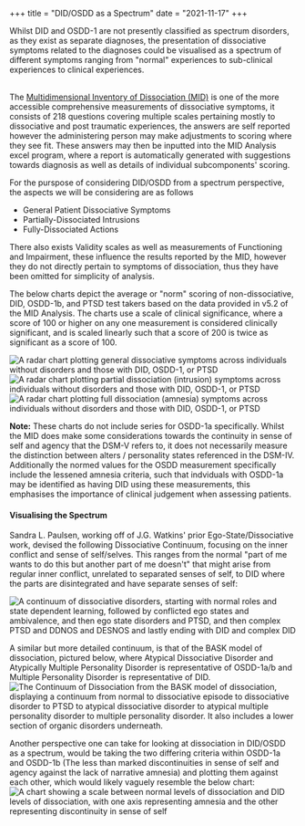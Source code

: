 +++
title = "DID/OSDD as a Spectrum"
date = "2021-11-17"
+++

Whilst DID and OSDD-1 are not presently classified as spectrum disorders, as they exist as separate diagnoses, the presentation of dissociative symptoms related to the diagnoses could be visualised as a spectrum of different symptoms ranging from "normal" experiences to sub-clinical experiences to clinical experiences.<br><br>

The [Multidimensional Inventory of Dissociation (MID)](https://www.mid-assessment.com/) is one of the more accessible comprehensive measurements of dissociative symptoms, it consists of 218 questions covering multiple scales pertaining mostly to dissociative and post traumatic experiences, the answers are self reported however the administering person may make adjustments to scoring where they see fit. These answers may then be inputted into the MID Analysis excel program, where a report is automatically generated with suggestions towards diagnosis as well as details of individual subcomponents' scoring.

For the purspose of considering DID/OSDD from a spectrum perspective, the aspects we will be considering are as follows

 - General Patient Dissociative Symptoms
 - Partially-Dissociated Intrusions
 - Fully-Dissociated Actions
 
There also exists Validity scales as well as measurements of Functioning and Impairment, these influence the results reported by the MID, however they do not directly pertain to symptoms of dissociation, thus they have been omitted for simplicity of analysis.

The below charts depict the average or "norm" scoring of non-dissociative, DID, OSDD-1b, and PTSD test takers based on the data provided in v5.2 of the MID Analysis. The charts use a scale of clinical significance, where a score of 100 or higher on any one measurement is considered clinically significant, and is scaled linearly such that a score of 200 is twice as significant as a score of 100.

![A radar chart plotting general dissociative symptoms across individuals without disorders and those with DID, OSDD-1, or PTSD ](/gdsradar.png)
![A radar chart plotting partial dissociation (intrusion) symptoms across individuals without disorders and those with DID, OSDD-1, or PTSD](/pdiradar.png)
![A radar chart plotting full dissociation (amnesia) symptoms across individuals without disorders and those with DID, OSDD-1, or PTSD](/fdaradar.png)


**Note:** These charts do not include series for OSDD-1a specifically. Whilst the MID does make some considerations towards the continuity in sense of self and agency that the DSM-V refers to, it does not necessarily measure the distinction between alters / personality states referenced in the DSM-IV. Additionally the normed values for the OSDD measurement specifically include the lessened amnesia criteria, such that indviduals with OSDD-1a may be identified as having DID using these measurements, this emphasises the importance of clinical judgement when assessing patients.

#### Visualising the Spectrum

Sandra L. Paulsen, working off of J.G. Watkins' prior Ego-State/Dissociative work, devised the following Dissociative Continuum, focusing on the inner conflict and sense of self/selves. This ranges from the normal "part of me wants to do this but another part of me doesn't" that might arise from regular inner conflict, unrelated to separated senses of self, to DID where the parts are disintegrated and have separate senses of self: 

![A continuum of dissociative disorders, starting with normal roles and state dependent learning, followed by conflicted ego states and ambivalence, and then ego state disorders and PTSD, and then complex PTSD and DDNOS and DESNOS and lastly ending with DID and complex DID](/continuum.png)

A similar but more detailed continuum, is that of the BASK model of dissociation, pictured below, where Atypical Dissociative Disorder and Atypically Multiple Personality Disorder is representative of OSDD-1a/b and Multiple Personality Disorder is representative of DID. 
![The Continuum of Dissociation from the BASK model of dissociation, displaying a continuum from normal to dissociative episode to dissociative disorder to PTSD to atypical dissociative disorder to atypical multiple personality disorder to multiple personality disorder. It also includes a lower section of organic disorders underneath.](/baskcontin.png)

Another perspective one can take for looking at dissociation in DID/OSDD as a spectrum, would be taking the two differing criteria within OSDD-1a and OSDD-1b (The less than marked discontinuities in sense of self and agency against the lack of narrative amnesia) and plotting them against each other, which would likely vaguely resemble the below chart:
![A chart showing a scale between normal levels of dissociation and DID levels of dissociation, with one axis representing amnesia and the other representing discontinuity in sense of self](/chart.png)




